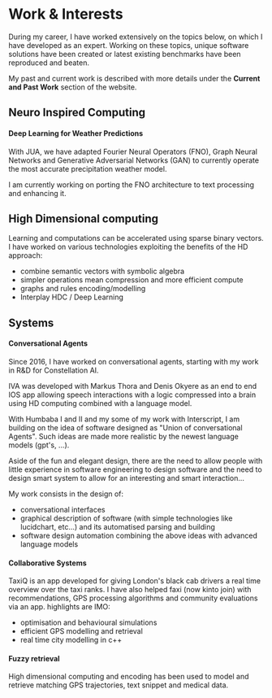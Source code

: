 # Work & Interests

During my career, I have worked extensively on the topics below, on which I have developed as an expert.
Working on these topics, unique software solutions have been created or latest existing benchmarks have been reproduced and beaten.

My past and current work is described with more details under the **Current and Past Work** section of the website.

## Neuro Inspired Computing

#### Deep Learning for Weather Predictions

With JUA, we have adapted Fourier Neural Operators (FNO), Graph Neural Networks and Generative Adversarial Networks (GAN) to currently operate the most accurate precipitation weather model.

I am currently working on porting the FNO architecture to text processing and enhancing it. 


## High Dimensional computing

Learning and computations can be accelerated using sparse binary vectors. 
I have worked on various technologies exploiting the benefits of the HD approach:

* combine semantic vectors with symbolic algebra 
* simpler operations mean compression and more efficient compute
* graphs and rules encoding/modelling
* Interplay HDC / Deep Learning


## Systems

#### Conversational Agents

Since 2016, I have worked on conversational agents, starting with my work in R&D for Constellation AI.

IVA was developed with Markus Thora and Denis Okyere as an end to end IOS app allowing speech interactions with a logic compressed into a brain using HD computing combined with a language model. 

With Humbaba I and II and my some of my work with Interscript, 
I am building on the idea of software designed as "Union of conversational Agents". Such ideas are made more realistic by the newest language models (gpt's, ...).

Aside of the fun and elegant design, there are the need to allow 
people with little experience in software engineering to design software
and the need to design smart system to allow for an interesting and smart interaction...

My work consists in the design of:
* conversational interfaces
* graphical description of software (with simple technologies like lucidchart, etc...) and its automatised parsing and building
* software design automation combining the above ideas with advanced language models


#### Collaborative Systems

TaxiQ is an app developed for giving London's black cab drivers a real time overview over the taxi ranks.
I have also helped faxi (now kinto join) with recommendations, GPS processing algorithms and community evaluations via an app. 
highlights are IMO:

* optimisation and behavioural simulations
* efficient GPS modelling and retrieval
* real time city modelling in c++


#### Fuzzy retrieval

High dimensional computing and encoding has been used to model and retrieve matching GPS trajectories, text snippet and medical data.
